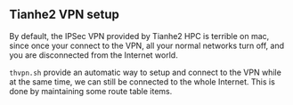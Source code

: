 ## Tianhe2 VPN setup

By default, the IPSec VPN provided by Tianhe2 HPC is terrible on mac, since once your connect to the VPN, all your normal networks turn off, and you are disconnected from the Internet world. 

`thvpn.sh` provide an automatic way to setup and connect to the VPN while at the same time, we can still be connected to the whole Internet. This is done by maintaining some route table items.